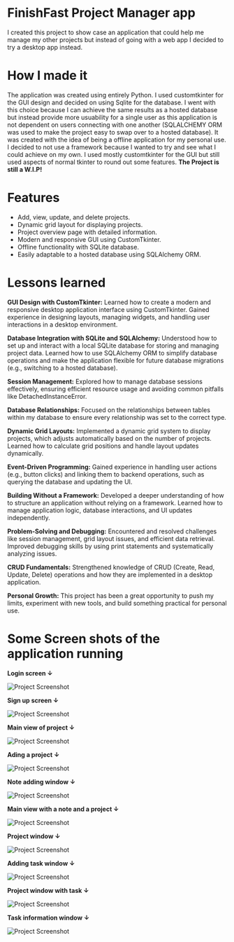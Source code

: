 # FinishFast Project Manager app

I created this project to show case an application that could help me manage my other projects but instead of going with a web app I decided to try a desktop app instead.

# How I made it

The application was created using entirely Python. I used customtkinter for the GUI design and decided on using Sqlite for the database. I went with this choice because I can achieve the same results as a hosted database but instead provide more usuability for a single user as this application is not dependent on users connecting with one another (SQLALCHEMY ORM was used to make the project easy to swap over to a hosted database). It was created with the idea of being a offline application for my personal use. I decided to not use a framework because I wanted to try and see what I could achieve on my own. I used mostly customtkinter for the GUI but still used aspects of normal tkinter to round out some features. **The Project is still a W.I.P!**

# Features

- Add, view, update, and delete projects.
- Dynamic grid layout for displaying projects.
- Project overview page with detailed information.
- Modern and responsive GUI using CustomTkinter.
- Offline functionality with SQLite database.
- Easily adaptable to a hosted database using SQLAlchemy ORM.

# Lessons learned

**GUI Design with CustomTkinter:**
Learned how to create a modern and responsive desktop application interface using CustomTkinter.
Gained experience in designing layouts, managing widgets, and handling user interactions in a desktop environment.

**Database Integration with SQLite and SQLAlchemy:**
Understood how to set up and interact with a local SQLite database for storing and managing project data.
Learned how to use SQLAlchemy ORM to simplify database operations and make the application flexible for future database migrations (e.g., switching to a hosted database).

**Session Management:**
Explored how to manage database sessions effectively, ensuring efficient resource usage and avoiding common pitfalls like DetachedInstanceError.

**Database Relationships:**
Focused on the relationships between tables within my database to ensure every relationship was set to the correct type.

**Dynamic Grid Layouts:**
Implemented a dynamic grid system to display projects, which adjusts automatically based on the number of projects.
Learned how to calculate grid positions and handle layout updates dynamically.

**Event-Driven Programming:**
Gained experience in handling user actions (e.g., button clicks) and linking them to backend operations, such as querying the database and updating the UI.

**Building Without a Framework:**
Developed a deeper understanding of how to structure an application without relying on a framework.
Learned how to manage application logic, database interactions, and UI updates independently.

**Problem-Solving and Debugging:**
Encountered and resolved challenges like session management, grid layout issues, and efficient data retrieval.
Improved debugging skills by using print statements and systematically analyzing issues.

**CRUD Fundamentals:**
Strengthened knowledge of CRUD (Create, Read, Update, Delete) operations and how they are implemented in a desktop application.

**Personal Growth:**
This project has been a great opportunity to push my limits, experiment with new tools, and build something practical for personal use.

# Some Screen shots of the application running

**Login screen ↓**

![Project Screenshot](images/ff%20-%20login.PNG)

**Sign up screen ↓**

![Project Screenshot](images/ff%20-%20signup.PNG)

**Main view of project ↓**

![Project Screenshot](images/ff%20-%20main%20view.PNG)

**Ading a project ↓**

![Project Screenshot](images/ff%20-%20adding%20project.PNG)

**Note adding window ↓**

![Project Screenshot](images/ff%20-%20note%20window.PNG)

**Main view with a note and a project ↓**

![Project Screenshot](images/ff%20-%20main%20view%20note%20project.PNG)

**Project window ↓**

![Project Screenshot](images/ff%20-%20projects%20view.PNG)

**Adding task window ↓**

![Project Screenshot](images/ff%20-%20task%20window.PNG)

**Project window with task ↓**

![Project Screenshot](images/ff%20-%20project%20view%20with%20task.PNG)

**Task information window ↓**

![Project Screenshot](images/ff%20-%20task%20information.PNG)
